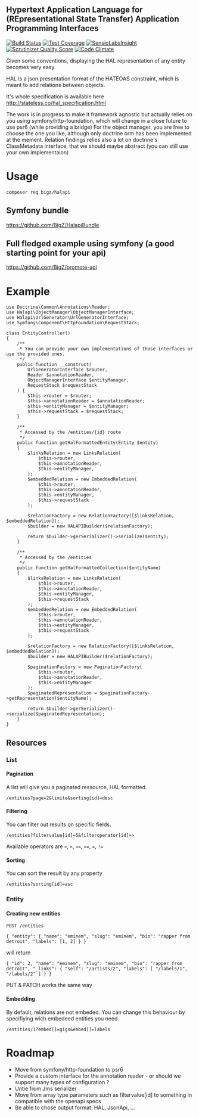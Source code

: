 Hypertext Application Language for (REpresentational State Transfer) Application Programming Interfaces
-------------------------------------------------------------------------------------------------------

[![Build
Status](https://travis-ci.org/BigZ/Halapi.svg?branch=master)](http://travis-ci.org/BigZ/Halapi)
[![Test Coverage](https://codeclimate.com/github/BigZ/Halapi/badges/coverage.svg)](https://codeclimate.com/github/BigZ/Halapi/coverage)
[![SensioLabsInsight](https://insight.sensiolabs.com/projects/240ef51f-6625-4c79-9ba2-58d4fcb63fa5/mini.png)](https://insight.sensiolabs.com/projects/240ef51f-6625-4c79-9ba2-58d4fcb63fa5)
[![Scrutinizer Quality
Score](https://scrutinizer-ci.com/g/BigZ/Halapi/badges/quality-score.png?s=45b5a825f99de4d29c98b5103f59e060139cf354)](https://scrutinizer-ci.com/g/BigZ/Halapi/)
[![Code Climate](https://codeclimate.com/github/BigZ/Halapi/badges/gpa.svg)](https://codeclimate.com/github/BigZ/Halapi)

Given some conventions, displaying the HAL representation of any entity becomes very easy.

HAL is a json presentation format of the HATEOAS constraint, which is meant to add relations between objects.

It's whole specification is available here http://stateless.co/hal_specification.html

The work is in progress to make it framework agnostic but actually relies on you using symfony/http-foundation, which will change in a close future to use psr6 (while providing a bridge)
For the object manager, you are free to choose the one you like, although only doctrine orm has been implemented at the mement.
Relation findings relies also a lot on doctrine's ClassMetadata interface, that we should maybe abstract (you can still use your own implementaion)

# Usage
`composer req bigz/halapi`

## Symfony bundle
https://github.com/BigZ/HalapiBundle

## Full fledged example using symfony (a good starting point for your api)
https://github.com/BigZ/promote-api

# Example

```
use Doctrine\Common\Annotations\Reader;
use Halapi\ObjectManager\ObjectManagerInterface;
use Halapi\UrlGenerator\UrlGeneratorInterface;
use Symfony\Component\HttpFoundation\RequestStack;

class EntityController()
{
    /**
     * You can provide your own implementations of those interfaces or use the provided ones.
     */
    public function __construct(
        UrlGeneratorInterface $router,
        Reader $annotationReader,
        ObjectManagerInterface $entityManager,
        RequestStack $requestStack
    ) {
        $this->router = $router;
        $this->annotationReader = $annotationReader;
        $this->entityManager = $entityManager;
        $this->requestStack = $requestStack;
    }

    /**
     * Accessed by the /entities/{id} route
     */
    public function getHalFormattedEntity(Entity $entity)
    {
        $linksRelation = new LinksRelation(
            $this->router,
            $this->annotationReader,
            $this->entityManager,
        );
        $embeddedRelation = new EmbeddedRelation(
            $this->router,
            $this->annotationReader,
            $this->entityManager,
            $this->requestStack
        );

        $relationFactory = new RelationFactory([$linksRelation, $embeddedRelation]);
        $builder = new HALAPIBuilder($relationFactory);

        return $builder->gerSerializer()->serialize($entity);
    }

    /**
     * Accessed by the /entities
     */
    public function getHalFormattedCollection($entityName)
    {
        $linksRelation = new LinksRelation(
            $this->router,
            $this->annotationReader,
            $this->entityManager,
            $this->requestStack
        );
        $embeddedRelation = new EmbeddedRelation(
            $this->router,
            $this->annotationReader,
            $this->entityManager,
            $this->requestStack
        );

        $relationFactory = new RelationFactory([$linksRelation, $embeddedRelation]);
        $builder = new HALAPIBuilder($relationFactory);

        $paginationFactory = new PaginationFactory(
            $this->router,
            $this->annotationReader,
            $this->entityManager
        );
        $paginatedRepresentation = $paginationFactory->getRepresentation($entityName);

        return $builder->gerSerializer()->serialize($paginatedRepresentation);
    }
}
```

## Resources

### List

#### Pagination
A list will give you a paginated ressource, HAL formatted.

`/entities?page=2&limite&sorting[id]=desc`

#### Filtering
You can filter out results on specific fields.

`/entities?filtervalue[id]=5&filteroperator[id]=>`

Available operators are `>`, `<`, `>=`, `<=`, `=`, `!=`


#### Sorting
You can sort the result by any property

`/entities?sorting[id]=asc`

### Entity
#### Creating new entities
`POST /entities`

`{
     "entity": {
         "name": "eminem",
         "slug": "eminem",
         "bio": "rapper from detroit",
         "labels": [1, 2]
     }
 }`

 will return

`{
   "id": 2,
   "name": "eminem",
   "slug": "eminem",
   "bio": "rapper from detroit",
   "_links": {
     "self": "/artists/2",
     "labels": [
       "/labels/1",
       "/labels/2"
     ]
   }
 }`

PUT & PATCH works the same way

#### Embedding

By default, relations are not embeded. You can change this behaviour by specifiying wich embedeed entities you need.

`/entities/1?embed[]=gigs&embed[]=labels`

# Roadmap

- Move from symfony/http-foundation to psr6
- Provide a custom interface for the annotation reader - or should we support many types of configuration ?
- Untie from Jms serializer
- Move from array type parameters such as filtervalue[id] to something in compatible with the openapi specs
- Be able to chose output format: HAL, JsonApi, ...